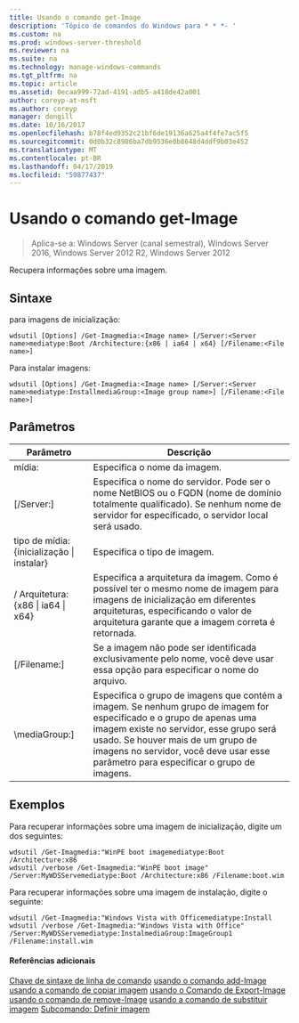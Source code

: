 ```yaml
---
title: Usando o comando get-Image
description: 'Tópico de comandos do Windows para * * *- '
ms.custom: na
ms.prod: windows-server-threshold
ms.reviewer: na
ms.suite: na
ms.technology: manage-windows-commands
ms.tgt_pltfrm: na
ms.topic: article
ms.assetid: 0ecaa999-72ad-4191-adb5-a418de42a001
author: coreyp-at-msft
ms.author: coreyp
manager: dongill
ms.date: 10/16/2017
ms.openlocfilehash: b78f4ed9352c21bf6de19136a625a4f4fe7ac5f5
ms.sourcegitcommit: 0d0b32c8986ba7db9536e0b8648d4ddf9b03e452
ms.translationtype: MT
ms.contentlocale: pt-BR
ms.lasthandoff: 04/17/2019
ms.locfileid: "59877437"
---
```

# <a name="using-the-get-image-command"></a>Usando o comando get-Image

>Aplica-se a: Windows Server (canal semestral), Windows Server 2016, Windows Server 2012 R2, Windows Server 2012

Recupera informações sobre uma imagem.
## <a name="syntax"></a>Sintaxe
para imagens de inicialização:
```
wdsutil [Options] /Get-Imagmedia:<Image name> [/Server:<Server name>mediatype:Boot /Architecture:{x86 | ia64 | x64} [/Filename:<File name>]
```
Para instalar imagens:
```
wdsutil [Options] /Get-Imagmedia:<Image name> [/Server:<Server name>mediatype:InstallmediaGroup:<Image group name>] [/Filename:<File name>]
```
## <a name="parameters"></a>Parâmetros
|Parâmetro|Descrição|
|-------|--------|
mídia:<Image name>|Especifica o nome da imagem.|
|[/Server:<Server name>]|Especifica o nome do servidor. Pode ser o nome NetBIOS ou o FQDN (nome de domínio totalmente qualificado). Se nenhum nome de servidor for especificado, o servidor local será usado.|
tipo de mídia: {inicialização &#124; instalar}|Especifica o tipo de imagem.|
|/ Arquitetura: {x86 &#124; ia64 &#124; x64}|Especifica a arquitetura da imagem. Como é possível ter o mesmo nome de imagem para imagens de inicialização em diferentes arquiteturas, especificando o valor de arquitetura garante que a imagem correta é retornada.|
|[/Filename:<File name>]|Se a imagem não pode ser identificada exclusivamente pelo nome, você deve usar essa opção para especificar o nome do arquivo.|
|\mediaGroup:<Image group name>]|Especifica o grupo de imagens que contém a imagem. Se nenhum grupo de imagem for especificado e o grupo de apenas uma imagem existe no servidor, esse grupo será usado. Se houver mais de um grupo de imagens no servidor, você deve usar esse parâmetro para especificar o grupo de imagens.|
## <a name="BKMK_examples"></a>Exemplos
Para recuperar informações sobre uma imagem de inicialização, digite um dos seguintes:
```
wdsutil /Get-Imagmedia:"WinPE boot imagemediatype:Boot /Architecture:x86
wdsutil /verbose /Get-Imagmedia:"WinPE boot image" /Server:MyWDSServemediatype:Boot /Architecture:x86 /Filename:boot.wim
```
Para recuperar informações sobre uma imagem de instalação, digite o seguinte:
```
wdsutil /Get-Imagmedia:"Windows Vista with Officemediatype:Install
wdsutil /verbose /Get-Imagmedia:"Windows Vista with Office" /Server:MyWDSServemediatype:InstalmediaGroup:ImageGroup1 /Filename:install.wim
```
#### <a name="additional-references"></a>Referências adicionais
[Chave de sintaxe de linha de comando](command-line-syntax-key.md)
[usando o comando add-Image](using-the-add-image-command.md)
[usando a comando de copiar imagem](using-the-copy-image-command.md)
[usando o Comando de Export-Image](using-the-export-image-command.md)
[usando o comando de remove-Image](using-the-remove-image-command.md)
[usando a comando de substituir imagem](using-the-replace-image-command.md) 
 [Subcomando: Definir imagem](subcommand-set-image.md)
